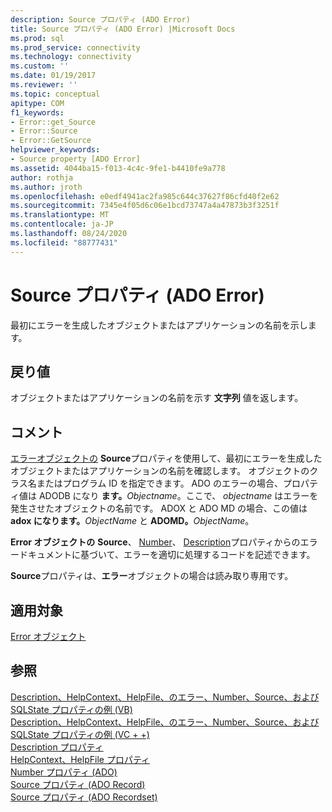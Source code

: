 ```yaml
---
description: Source プロパティ (ADO Error)
title: Source プロパティ (ADO Error) |Microsoft Docs
ms.prod: sql
ms.prod_service: connectivity
ms.technology: connectivity
ms.custom: ''
ms.date: 01/19/2017
ms.reviewer: ''
ms.topic: conceptual
apitype: COM
f1_keywords:
- Error::get_Source
- Error::Source
- Error::GetSource
helpviewer_keywords:
- Source property [ADO Error]
ms.assetid: 4044ba15-f013-4c4c-9fe1-b4410fe9a778
author: rothja
ms.author: jroth
ms.openlocfilehash: e0edf4941ac2fa985c644c37627f86cfd40f2e62
ms.sourcegitcommit: 7345e4f05d6c06e1bcd73747a4a47873b3f3251f
ms.translationtype: MT
ms.contentlocale: ja-JP
ms.lasthandoff: 08/24/2020
ms.locfileid: "88777431"
---
```

# <a name="source-property-ado-error"></a>Source プロパティ (ADO Error)
最初にエラーを生成したオブジェクトまたはアプリケーションの名前を示します。  
  
## <a name="return-value"></a>戻り値  
 オブジェクトまたはアプリケーションの名前を示す **文字列** 値を返します。  
  
## <a name="remarks"></a>コメント  
 [エラーオブジェクトの](./error-object.md) **Source**プロパティを使用して、最初にエラーを生成したオブジェクトまたはアプリケーションの名前を確認します。 オブジェクトのクラス名またはプログラム ID を指定できます。 ADO のエラーの場合、プロパティ値は ADODB になり **ます。**_Objectname_。ここで、 *objectname* はエラーを発生させたオブジェクトの名前です。 ADOX と ADO MD の場合、この値は **adox になります。**_ObjectName_ と **ADOMD。**_ObjectName_。  
  
 **Error オブジェクトの** **Source**、 [Number](./number-property-ado.md)、 [Description](./description-property.md)プロパティからのエラードキュメントに基づいて、エラーを適切に処理するコードを記述できます。  
  
 **Source**プロパティは、**エラー**オブジェクトの場合は読み取り専用です。  
  
## <a name="applies-to"></a>適用対象  
 [Error オブジェクト](./error-object.md)  
  
## <a name="see-also"></a>参照  
 [Description、HelpContext、HelpFile、のエラー、Number、Source、および SQLState プロパティの例 (VB)](./description-helpcontext-helpfile-nativeerror-number-source-example-vb.md)   
 [Description、HelpContext、HelpFile、のエラー、Number、Source、および SQLState プロパティの例 (VC + +)](./description-helpcontext-helpfile-nativeerror-number-source-example-vc.md)   
 [Description プロパティ](./description-property.md)   
 [HelpContext、HelpFile プロパティ](./helpcontext-helpfile-properties.md)   
 [Number プロパティ (ADO)](./number-property-ado.md)   
 [Source プロパティ (ADO Record)](./source-property-ado-record.md)   
 [Source プロパティ (ADO Recordset)](./source-property-ado-recordset.md)